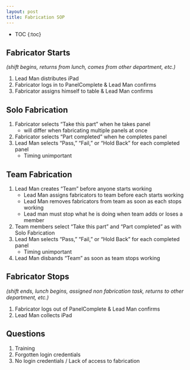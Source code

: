 ```yaml
---
layout: post
title: Fabrication SOP
---
```


* TOC
{:toc}

## Fabricator Starts 
_(shift begins, returns from lunch, comes from other department, etc.)_

1. Lead Man distributes iPad
2. Fabricator logs in to PanelComplete & Lead Man confirms
3. Fabricator assigns himself to table & Lead Man confirms 



## Solo Fabrication

1. Fabricator selects “Take this part” when he takes panel
    - will differ when fabricating multiple panels at once
2. Fabricator selects “Part completed” when he completes panel
3. Lead Man selects “Pass,” “Fail,” or “Hold Back” for each completed panel
    - Timing unimportant 



## Team Fabrication

1. Lead Man creates “Team” before anyone starts working
    - Lead Man assigns fabricators to team before each starts working
    - Lead Man removes fabricators from team as soon as each stops working
    - Lead man must stop what he is doing when team adds or loses a member
2. Team members select “Take this part” and “Part completed” as with Solo Fabrication
3. Lead Man selects “Pass,” “Fail,” or “Hold Back” for each completed panel
    - Timing unimportant 
4. Lead Man disbands “Team” as soon as team stops working 



## Fabricator Stops
_(shift ends, lunch begins, assigned non fabrication task, returns to other department, etc.)_

1. Fabricator logs out of PanelComplete & Lead Man confirms 
2. Lead Man collects iPad 



## Questions

1. Training 
2. Forgotten login credentials 
3. No login credentials / Lack of access to fabrication 